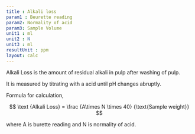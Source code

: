 ```yaml
---
title : Alkali loss
param1 : Beurette reading
param2: Normality of acid
param3: Sample Volume 
unit1 : ml
unit2 : N
unit3 : ml
resultUnit : ppm 
layout: calc
---
```



Alkali Loss is the amount of residual alkali in pulp after washing of pulp.  

It is measured by titrating with a acid until pH changes abruptly.  

   
Formula for calculation,   

$$ \text {Alkali Loss} = \frac  {A\times N \times 40}  {\text{Sample weight}} $$  


         
where A is burette reading and N is normality of acid.

<script>  
    const inputs = document.querySelectorAll('input');    
    inputs.forEach(input => {     
      input.addEventListener('input', () => {
       
              calculate();
      });      
        
    }); 
    function calculate() {
      const beuretteReading = parseFloat(document.getElementById('param1').value) || 0;
      const normality = parseFloat(document.getElementById('param2').value) || 0;
      const sampleVolume= parseFloat(document.getElementById('param3').value) || 0; 
    const result = (beuretteReading*normality*50000)/sampleVolume      
      document.getElementById('result').innerHTML = result.toFixed(2);
    }
</script>


